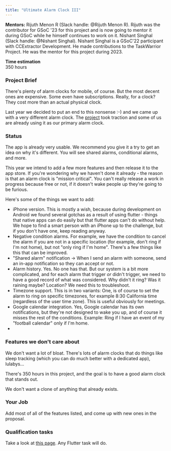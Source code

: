 ```yaml
---
title: "Ultimate Alarm Clock III"
---
```

**Mentors:**
Rijuth Menon R (Slack handle: @Rijuth Menon R). Rijuth was the contributor for GSoC '23 for this project and is now going to mentor it during GSoC while he himself continues to work on it.
Nishant Singhal (Slack handle: @Nishant Singhal). Nishant Singhal is a GSoC'22 participant with CCExtractor Development. He made contributions to the TaskWarrior Project. He was the mentor for this project during 2023.

**Time estimation**  
350 hours

### Project Brief

There's plenty of alarm clocks for mobile, of course. But the most decent ones are expensive. Some even have subscriptions. Really, for a clock? They cost more than an actual physical clock.

Last year we decided to put an end to this nonsense :-) and we came up with a very different alarm clock. The [project](https://github.com/CCExtractor/ultimate_alarm_clock) took traction and some of us are already using it as our primary alarm clock. 

### Status

The app is already very usable. We recommend you give it a try to get an idea on why it's different. You will see shared alarms, conditional alarms, and more. 

This year we intend to add a few more features and then release it to the app store. If you're wondering why we haven't done it already - the reason is that an alarm clock is "mission critical". You can't really release a work in progress because free or not, if it doesn't wake people up they're going to be furious.

Here's some of the things we want to add:

- iPhone version. This is mostly a wish, because during development on Android we found several gotchas as a result of using flutter - things that native apps can do easily but that flutter apps can't do without help. We hope to find a smart person with an iPhone up to the challenge, but if you don't have one, keep reading anyway.
- Negative condition alarms. For example, we have the condition to cancel the alarm if you are not in a specific location (for example, don't ring if I'm not home), but not "only ring if I'm home". There's a few things like this that can be improved.
- "Shared alarm" notification -> When I send an alarm with someone, send an in-app notification so they can accept or not.
- Alarm history. Yes. No one has that. But our system is a bit more complicated, and for each alarm that trigger *or* didn't trigger, we need to have a good record of what was considered. Why didn't it ring? Was it raining maybe? Location? We need this to troubleshoot.
- Timezone support. This is in two variants: One, is of course to set the alarm to ring on specific timezones, for example 8:30 California time (regardless of the user time zone). This is useful obviously for meetings.
- Google calendar integration. Yes, Google calendar has its own notifications, but they're not designed to wake you up, and of course it misses the rest of the conditions. Example: Ring if I have an event of my "football calendar" only if I'm home.
-    
### Features we don't care about

We don't want a lot of bloat. There's lots of alarm clocks that do things like sleep tracking (which you can do much better with a dedicated app), lulabys...

There's 350 hours in this project, and the goal is to have a good alarm clock that stands out. 

We don't want a clone of anything that already exists.

### Your Job

Add most of all of the features listed, and come up with new ones in the proposal.

### Qualification tasks

Take a look at [this page](/public/gsoc/takehome). Any Flutter task will do.
